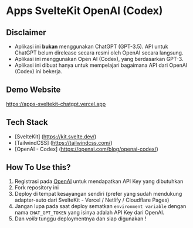 # Apps SvelteKit OpenAI (Codex)

## Disclaimer
- Aplikasi ini **bukan** menggunakan ChatGPT (GPT-3.5). API untuk ChatGPT belum direlease secara resmi oleh OpenAI secara langsung.
- Aplikasi ini menggunakan Open AI (Codex), yang berdasarkan GPT-3.
- Aplikasi ini dibuat hanya untuk mempelajari bagaimana API dari OpenAI (Codex) ini bekerja.

## Demo Website
https://apps-sveltekit-chatgpt.vercel.app

## Tech Stack
- [SvelteKit] (https://kit.svelte.dev/)
- [TailwindCSS] (https://tailwindcss.com/)
- [OpenAI - Codex] (https://openai.com/blog/openai-codex/)

## How To Use this?
1. Registrasi pada [OpenAI](https://beta.openai.com/account/api-keys) untuk mendapatkan API Key yang dibutuhkan
1. Fork repository ini
1. Deploy di tempat kesayangan sendiri (prefer yang sudah mendukung adapter-auto dari SvelteKit - Vercel / Netlify / Cloudflare Pages)
1. Jangan lupa pada saat deploy sematkan `environment variable` dengan nama `CHAT_GPT_TOKEN` yang isinya adalah API Key dari OpenAI.
1. Dan *voila* tunggu deploymentnya dan siap digunakan !